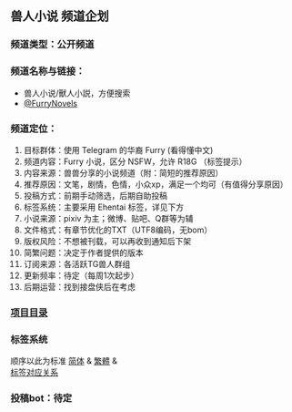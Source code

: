 ## 兽人小说 频道企划

### 频道类型：公开频道  
### 频道名称与链接：
- 兽人小说/獸人小説，方便搜索
- [@FurryNovels](https://t.me/FurryNovels)

### 频道定位：  
1. 目标群体：使用 Telegram 的华裔 Furry (看得懂中文)  
1. 频道内容：Furry 小说，区分 NSFW，允许 R18G （标签提示）
1. 内容来源：兽兽分享的小说频道（附：简短的推荐原因）   
1. 推荐原因：文笔，剧情，色情，小众xp，满足一个均可（有值得分享原因）  
1. 投稿方式：前期手动筛选，后期自助投稿  
1. 标签系统：主要采用 Ehentai 标签，详见下方  
1. 小说来源：pixiv 为主；微博、贴吧、Q群等为辅  
1. 文件格式：有章节优化的TXT（UTF8编码，无bom）  
1. 版权风险：不想被刊载，可以再收到通知后下架  
1. 简繁问题：决定于作者提供的版本  
1. 订阅来源：各活跃TG兽人群组  
1. 更新频率：待定（每周1次起步）  
1. 后期运营：找到接盘侠后在考虑

### [项目目录](https://github.com/DowneyRem/DowneyRem/blob/main/FurryNovels/ProjectDirectory.md)


### 标签系统
顺序以此为标准
[简体](https://github.com/DowneyRem/DowneyRem/blob/main/FurryNovels/Tags_zh_cn.md) & 
[繁體](https://github.com/DowneyRem/DowneyRem/blob/main/FurryNovels/Tags_zh_tw.md) &  
[标签对应关系](https://github.com/DowneyRem/DowneyRem/blob/main/FurryNovels/Tags.md) 

### 投稿bot：待定
